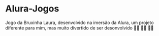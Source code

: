 # Alura-Jogos
Jogo da Bruxinha Laura, desenvolvido na imersão da Alura, um projeto diferente para mim, 
mas muito divertido de ser desonvolvido 🧙🏽 🧝🏽 🧚🏽
